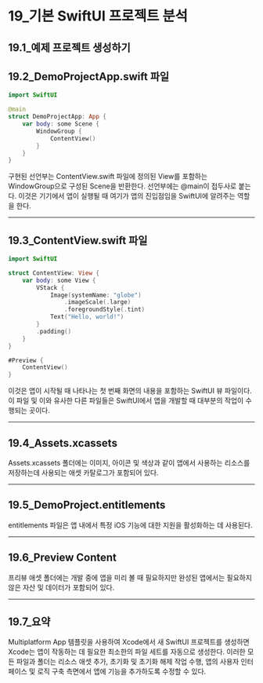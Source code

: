 # 19\_기본 SwiftUI 프로젝트 분석

## 19.1\_예제 프로젝트 생성하기

## 19.2_DemoProjectApp.swift 파일

```swift
import SwiftUI

@main
struct DemoProjectApp: App {
    var body: some Scene {
        WindowGroup {
            ContentView()
        }
    }
}
```

구현된 선언부는 ContentView.swift 파일에 정의된 View를 포함하는 WindowGroup으로 구성된 Scene을 반환한다. 선언부에는 @main이 접두사로 붙는다. 이것은 기기에서 앱이 실행될 때 여기가 앱의 진입점임을 SwiftUI에 알려주는 역할을 한다.

---

## 19.3_ContentView.swift 파일

```swift
import SwiftUI

struct ContentView: View {
    var body: some View {
        VStack {
            Image(systemName: "globe")
                .imageScale(.large)
                .foregroundStyle(.tint)
            Text("Hello, world!")
        }
        .padding()
    }
}

#Preview {
    ContentView()
}
```

이것은 앱이 시작될 때 나타나는 첫 번째 화면의 내용을 포함하는 SwiftUI 뷰 파일이다. 이 파일 및 이와 유사한 다른 파일들은 SwiftUI에서 앱을 개발할 때 대부분의 작업이 수행되는 곳이다.

---

## 19.4_Assets.xcassets

Assets.xcassets 폴더에는 이미지, 아이콘 및 색상과 같이 앱에서 사용하는 리소스를 저장하는데 사용되는 애셋 카탈로그가 포함되어 있다.

---

## 19.5_DemoProject.entitlements

entitlements 파일은 앱 내에서 특정 iOS 기능에 대한 지원을 활성화하는 데 사용된다.

---

## 19.6_Preview Content

프리뷰 애셋 폴더에는 개발 중에 앱을 미리 볼 때 필요하지만 완성된 앱에서는 필요하지 않은 자산 및 데이터가 포함되어 있다.

---

## 19.7\_요약

Multiplatform App 템플릿을 사용하여 Xcode에서 새 SwiftUI 프로젝트를 생성하면 Xcode는 앱이 작동하는 데 필요한 최소한의 파일 세트를 자동으로 생성한다. 이러한 모든 파일과 폴더는 리소스 애셋 추가, 초기화 및 초기화 해제 작업 수행, 앱의 사용자 인터페이스 및 로직 구축 측면에서 앱에 기능을 추가하도록 수정할 수 있다.
